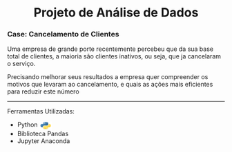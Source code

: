 <h1 align="center">Projeto de Análise de Dados</h1>

<h3>Case: Cancelamento de Clientes</h3>

<p>Uma empresa de grande porte recentemente percebeu que da sua base total de clientes, a maioria são clientes inativos, ou seja, que ja cancelaram o serviço.</p>
<p>Precisando melhorar seus resultados a empresa quer compreender os motivos que levaram ao cancelamento, e quais as ações mais eficientes para reduzir este número</p>

---

Ferramentas Utilizadas:
- Python <img align="center" height="20" width="30" alt="js-icon"  src="https://raw.githubusercontent.com/devicons/devicon/master/icons/python/python-original.svg">
- Biblioteca Pandas
- Jupyter Anaconda
